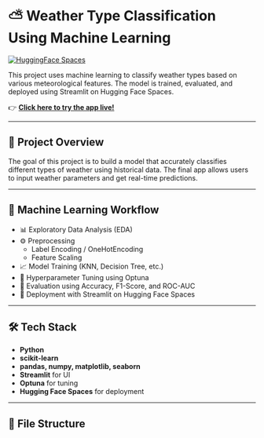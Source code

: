 # ⛅ Weather Type Classification Using Machine Learning

[![HuggingFace Spaces](https://img.shields.io/badge/Launch%20App-HuggingFace-blue?logo=huggingface)](https://huggingface.co/spaces/bsnehith1218/Weather_Type_Classification)

This project uses machine learning to classify weather types based on various meteorological features. The model is trained, evaluated, and deployed using Streamlit on Hugging Face Spaces.

👉 **[Click here to try the app live!](https://huggingface.co/spaces/bsnehith1218/Weather_Type_Classification)**

---

## 📌 Project Overview

The goal of this project is to build a model that accurately classifies different types of weather using historical data. The final app allows users to input weather parameters and get real-time predictions.

---

## 🧠 Machine Learning Workflow

- 📊 Exploratory Data Analysis (EDA)
- ⚙️ Preprocessing
  - Label Encoding / OneHotEncoding
  - Feature Scaling
- 📈 Model Training (KNN, Decision Tree, etc.)
- 🎯 Hyperparameter Tuning using Optuna
- 🧪 Evaluation using Accuracy, F1-Score, and ROC-AUC
- 🚀 Deployment with Streamlit on Hugging Face Spaces

---

## 🛠️ Tech Stack

- **Python**
- **scikit-learn**
- **pandas, numpy, matplotlib, seaborn**
- **Streamlit** for UI
- **Optuna** for tuning
- **Hugging Face Spaces** for deployment

---

## 🚀 File Structure

